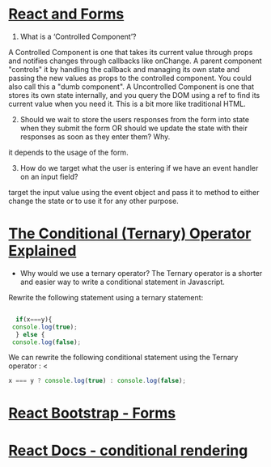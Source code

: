  # [React and Forms](https://reactjs.org/docs/forms.html)


1. What is a ‘Controlled Component’?

A Controlled Component is one that takes its current value through props and notifies changes through callbacks like onChange. A parent component "controls" it by handling the callback and managing its own state and passing the new values as props to the controlled component. You could also call this a "dumb component".
A Uncontrolled Component is one that stores its own state internally, and you query the DOM using a ref to find its current value when you need it. This is a bit more like traditional HTML.


2. Should we wait to store the users responses from the form into state when they submit the form OR should we update the state with their responses as soon as they enter them? Why.

it depends to the usage of the form.

3. How do we target what the user is entering if we have an event handler on an input field?

 target the input value using the event object and pass it to method to either change the state or to use it for any other purpose.


# [The Conditional (Ternary) Operator Explained](https://reactjs.org/docs/conditional-rendering.html)

- Why would we use a ternary operator?
The Ternary operator is a shorter and easier way to write a conditional statement in Javascript.


Rewrite the following statement using a ternary statement:

``` js

  if(x===y){
 console.log(true);
  } else {
 console.log(false);

 ```
We can rewrite the following conditional statement using the Ternary operator : <

``` js
x === y ? console.log(true) : console.log(false);

```

 # [React Bootstrap - Forms]()

# [React Docs - conditional rendering]()